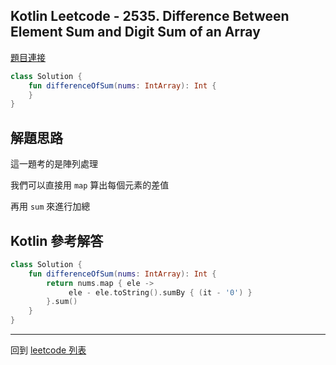 ## Kotlin Leetcode - 2535. Difference Between Element Sum and Digit Sum of an Array

[題目連接](https://leetcode.com/problems/difference-between-element-sum-and-digit-sum-of-an-array/)

```kotlin
class Solution {
    fun differenceOfSum(nums: IntArray): Int {
    }
}
```

## 解題思路

這一題考的是陣列處理

我們可以直接用 `map` 算出每個元素的差值

再用 `sum` 來進行加總

## Kotlin 參考解答

```kotlin
class Solution {
    fun differenceOfSum(nums: IntArray): Int {
        return nums.map { ele ->
             ele - ele.toString().sumBy { (it - '0') }
        }.sum()
    }
}
```

------

回到 [leetcode 列表](index.md)
